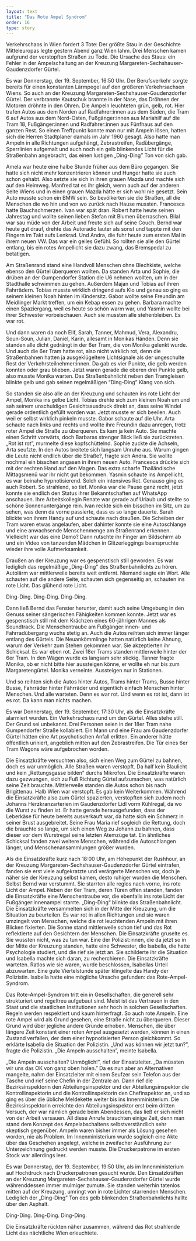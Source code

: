 ```yaml
---
layout: text
title: "Das Rote Ampel Syndrom"
order: 16
type: story
---
```


Verkehrschaos in Wien fordert 3 Tote: Der größte Stau in der Geschichte Mitteleuropas legte gestern Abend ganz Wien lahm. Drei Menschen kamen aufgrund der verstopften Straßen zu Tode. Die Ursache des Staus: ein Fehler in der Ampelschaltung an der Kreuzung Margareten-Sechshauser-Gaudenzdorfer Gürtel.

Es war Donnerstag, der 19. September, 16:50 Uhr. Der Berufsverkehr sorgte bereits für einen konstanten Lärmpegel auf den größeren Verkehrsachsen Wiens. So auch an der Kreuzung Margareten-Sechshauser-Gaudenzdorfer Gürtel. Der verbrannte Kautschuk brannte in der Nase, das Dröhnen der Motoren dröhnte in den Ohren. Die Ampeln leuchteten grün, gelb, rot. Hier trafen Autos aus dem Norden auf Radfahrer:innen aus dem Süden, die Tram 6 auf Autos aus dem Nord-Osten, Fußgänger:innen aus Mariahilf auf die Tram 18, Fußgänger:innen und Radfahrer:innen aus Fünfhaus auf den ganzen Rest. So einen Treffpunkt konnte man nur mit Ampeln lösen, hatten sich die Herren Stadtplaner damals im Jahr 1960 gesagt. Also hatte man Ampeln in alle Richtungen aufgehängt, Zebrastreifen, Radübergänge, Sperrlinien aufgemalt und auch noch ein gelb blinkendes Licht für die Straßenbahn angebracht, das einen lustigen „Ding-Ding” Ton von sich gab.

Amela war heute eine halbe Stunde früher aus dem Büro gegangen. Sie hatte sich nicht mehr konzentrieren können und Hunger hatte sie auch schon gehabt. Also setzte sie sich in ihren grauen Mazda und machte sich auf den Heimweg. Manfred tat es ihr gleich, wenn auch auf der anderen Seite Wiens und in einen grauen Mazda hätte er sich wohl nie gesetzt. Sein Auto musste schon ein BMW sein. So bevölkerten sie die Straßen, all die Menschen die wo hin und von wo zurück nach Hause mussten. Francesca hatte Bauchschmerzen. Ivan war spät dran. Robert hatte heute seinen Jahrestag und wollte seinen lieben Stefan mit Blumen überraschen. Bilal war sau müde von der Arbeit und freute sich auf seine Couch. Bernd war heute gut drauf, drehte das Autoradio lauter als sonst und tappte mit den Fingern im Takt aufs Lenkrad. Und Andra, die fuhr heute zum ersten Mal in ihrem neuen VW. Das war ein geiles Gefühl. So rollten sie alle den Gürtel entlang, bis ein rotes Ampellicht sie dazu zwang, das Bremspedal zu betätigen.

Am Straßenrand stand eine Handvoll Menschen ohne Blechkiste, welche ebenso den Gürtel überqueren wollten. Da standen Arta und Sophie, die drüben an der Gumpendorfer Station die U6 nehmen wollten, um in der Stadthalle schwimmen zu gehen. Außerdem Majan und Tobias auf ihren Fahrrädern. Tobias musste wirklich dringend aufs Klo und genau so ging es seinem kleinen Noah hinten im Kindersitz. Gabor wollte seine Freundin am Meidlinger Markt treffen, um ein Kebap essen zu gehen. Barbara machte einen Spaziergang, weil es heute so schön warm war, und Yasmin wollte bei ihrer Schwester vorbeischauen. Auch sie mussten alle stehenbleiben. Es war rot.

Und dann waren da noch Elif, Sarah, Tanner, Mahmud, Vera, Alexandru, Soun-Soun, Julian, Daniel, Karin, allesamt in Monikas Händen. Denn sie standen alle dicht gedrängt in der 6er Tram, die von Monika gelenkt wurde. Und auch die 6er Tram hatte rot, also nicht wirklich rot, denn die Straßenbahnen hatten ja ausgeklügeltere Lichtsignale als der ungeschulte Rest der Verkehrsteilnehmer:innen. Da gab es vier Punkte, die gelb werden konnten oder grau blieben. Jetzt waren gerade die oberen drei Punkte gelb, also musste Monika warten. Das Straßenbahnlicht neben den Tramgleisen blinkte gelb und gab seinen regelmäßigen “Ding-Ding” Klang von sich.

So standen sie also alle an der Kreuzung und schauten ins rote Licht der Ampel, Monika ins gelbe Licht. Tobias drehte sich zum kleinen Noah um und sah seinem unschuldigen Gesichtsausdruck direkt an, dass seine Windel gerade ordentlich gefüllt worden war. Jetzt musste er sich beeilen. Auch weil er selbst wirklich pinkeln musste. Gabor schaute auf die Uhr. Arta schaute nach links und rechts und wollte ihre Freundin dazu anregen, trotz roter Ampel die Straße zu überqueren. Es kam ja kein Auto.  Sie machte einen Schritt vorwärts, doch Barbaras strenger Blick ließ sie zurücktreten. „Rot ist rot”, murmelte diese kopfschüttelnd. Sophie zuckte die Achseln, Arta seufzte. In den Autos breitete sich langsam Unruhe aus. Warum gingen die Leute nicht endlich über die Straße?, fragte sich Andra. Sie wollte nochmal ein bisschen angasen in ihrem neuen Auto. Francesca drückte sich mit der rechten Hand auf den Magen. Das extra scharfe Thailändische Mittagsmenü war ihr nicht gut bekommen. Yasmin schaute ins Ampellicht, es war beinahe hypnotisierend. Solch ein intensives Rot. Genauso ging es auch Robert. So strahlend, so tief. Monika war die Pause ganz recht, jetzt konnte sie endlich den Status ihrer Bekanntschaften auf WhatsApp anschauen. Ihre Arbeitskollegin Renate war gerade auf Urlaub und stellte so schöne Sonnenuntergänge rein. Ivan reckte sich ein bisschen im Sitz, um zu sehen, was denn da vorne passierte, dass es so lange dauerte. Sarah blickte von ihrem Handy auf und schaute nach draußen. Die Scheiben der Tram waren etwas angelaufen, aber dahinter konnte sie eine Autoschlange und eine anwachsende Menschenmenge am Straßenrand erkennen. Vielleicht war das eine Demo? Dann rutschte ihr Finger am Bildschirm ab und ein Video von tanzenden Mädchen in Glitzerleggings beanspruchte wieder ihre volle Aufmerksamkeit.

Draußen an der Kreuzung war es gespenstisch still geworden. Es war lediglich das regelmäßige „Ding-Ding“ des Straßenbahnlichts zu hören. Autolärm war mittlerweile bereits weit entfernt. Niemand sagte ein Wort. Alle schauten auf die andere Seite, schauten sich gegenseitig an, schauten ins rote Licht. Das glühend rote Licht.

Ding-Ding. Ding-Ding. Ding-Ding. 

Dann ließ Bernd das Fenster herunter, damit auch seine Umgebung in den Genuss seiner sängerischen Fähigkeiten kommen konnte. Jetzt war es gespenstisch still mit dem Krächzen eines 60-jährigen Mannes als Soundtrack. Die Menschentraube am Fußgänger:innen- und Fahrradübergang wuchs stetig an. Auch die Autos reihten sich immer länger entlang des Gürtels. Die Neuankömmlinge hatten natürlich keine Ahnung, warum der Verkehr zum Stehen gekommen war. Sie akzeptierten ihr Schicksal. Es war eben rot. Zwei 18er Trams standen mittlerweile hinter der 6er Tram. In den Wägen wurde es langsam sehr stickig. Tanner fragte Monika, ob er nicht bitte hier aussteigen könne, er wollte eh nur bis zum Margaretengürtel. Monika verneinte. Aussteigen nur in Stationen.

Und so reihten sich die Autos hinter Autos, Trams hinter Trams, Busse hinter Busse, Fahrräder hinter Fährräder und eigentlich einfach Menschen hinter Menschen. Und alle warteten. Denn es war rot. Und wenn es rot ist, dann ist es rot. Da kann man nichts machen.

Es war Donnerstag, der 19. September, 17:30 Uhr, als die Einsatzkräfte alarmiert wurden. Ein Verkehrschaos rund um den Gürtel. Alles stehe still. Der Grund sei unbekannt. Drei Personen seien in der 18er Tram nahe Gumpendorfer Straße kollabiert. Ein Mann und eine Frau am Gaudenzdorfer Gürtel hätten eine Art psychotischen Anfall erlitten. Ein anderer hätte öffentlich uriniert, angeblich mitten auf den Zebrastreifen. Die Tür eines 6er Tram Wagons wäre aufgebrochen worden. 

Die Einsatzkräfte versuchten also, sich einen Weg zum Gürtel zu bahnen, doch es war unmöglich. Alle Straßen waren verstopft. Da half kein Blaulicht und kein „Rettungsgasse bilden” durchs Mikrofon. Die Einsatzkräfte waren dazu gezwungen, sich zu Fuß Richtung Gürtel aufzumachen, was natürlich seine Zeit brauchte. Mittlerweile standen die Autos schon bis nach Brigittenau. Halb Wien war verstopft. Es gab kein Weiterkommen. Während die Einsatzkräfte also zum Gürtel spazierten, verstopften sich zudem noch Johanns Herzkranzarterien im Gaudenzdorfer Lidl vorm Kühlregal, da wo die Wurst zu finden ist. Er hatte gerade herausgefunden, dass der Leberkäse für heute bereits ausverkauft war, da hatte sich ein Schmerz in seiner Brust ausgebreitet. Seine Frau Maria rief sogleich die Rettung, doch die brauchte so lange, um sich einen Weg zu Johann zu bahnen, dass dieser vor dem Wurstregal seine letzten Atemzüge tat. Ein ähnliches Schicksal fanden zwei weitere Menschen, während die Autoschlangen länger, und Menschenansammlungen größer wurden.

Als die Einsatzkräfte kurz nach 18:00 Uhr, am Höhepunkt der Rushhour, an der Kreuzung Margareten-Sechshauser-Gaudenzdorfer Gürtel eintrafen, fanden sie erst viele aufgekratzte und verärgerte Menschen vor, doch je näher sie der Kreuzung selbst kamen, desto ruhiger wurden die Menschen. Selbst Bernd war verstummt. Sie starrten alle reglos nach vorne, ins rote Licht der Ampel. Neben der 6er Tram, deren Türen offen standen, fanden die Einsatzkräfte eine Menschentraube vor, die ebenfalls ins rote Licht der Fußgänger:innenampel starrte. „Ding-Ding“ blinkte das Straßenbahnlicht. Die Einsatzkräfte versammelten sich in der Mitte der Kreuzung, um die Situation zu beurteilen. Es war rot in allen Richtungen und sie waren umzingelt von Menschen, welche die rot leuchtenden Ampeln mit ihren Blicken fixierten. Die Sonne stand mittlerweile schon tief und das Rot reflektierte auf den Gesichtern der Menschen. Die Einsatzkräfte gruselte es. Sie wussten nicht, was zu tun war. Eine der Polizist:innen, die da jetzt so in der Mitte der Kreuzung standen, hatte eine Schwester, die Isabella, die hatte Psychologie studiert, und die rief sie jetzt an. Sie schilderte ihr die Situation und Isabella machte sich daran, zu recherchieren. Die Einsatzkräfte warteten. Ratlos wie sie waren, wurde beschlossen, Isabellas Urteil abzuwarten. Eine gute Viertelstunde später klingelte das Handy der Polizistin. Isabella hatte eine mögliche Ursache gefunden: das Rote-Ampel-Syndrom.

Das Rote-Ampel-Syndrom tritt ein in Gesellschaften, die generell sehr strukturiert und regeltreu aufgebaut sind. Meist ist das Vertrauen in den Staat und die staatlichen Institutionen sehr hoch in solchen Gesellschaften. Regeln werden respektiert und kaum hinterfragt. So auch rote Ampeln. Eine rote Ampel wird als Grund gesehen, eine Straße nicht zu überqueren. Dieser Grund wird über jegliche andere Gründe erhoben. Menschen, die über längere Zeit konstant einer roten Ampel ausgesetzt werden, können in einen Zustand verfallen, der dem einer hypnotisierten Person gleichkommt. So erklärte Isabella die Situation der Polizistin. „Und was können wir jetzt tun?”, fragte die Polizistin. „Die Ampeln ausschalten”, meinte Isabella.

„Die Ampeln ausschalten? Unmöglich!”, rief der Einsatzleiter. „Da müssten wir uns das OK von ganz oben holen.” Da es nun aber an Alternativen mangelte, nahm der Einsatzleiter mit einem Seufzer sein Telefon aus der Tasche und rief seine Chefin in der Zentrale an. Dann rief die Bezirksinspektorin den Abteilungsinspektor und der Abteilungsinspektor die Kontrollinspektorin und die Kontrollinspektorin den Chefinspektor an, und so ging es über die übliche Meldekette weiter bis ins Innenministerium. Die Bezirksinspektorin erreichte den Abteilungsinspektor erst beim dritten Versuch, der war nämlich gerade beim Abendessen, das ließ er sich nicht von der Arbeit versauen. All diese Anrufe brauchten einige Zeit, denn man stand dem Konzept des Ampelabschaltens selbstverständlich sehr skeptisch gegenüber. Ampeln waren bisher immer als Lösung gesehen worden, nie als Problem. Im Innenministerium wurde sogleich eine Akte über das Geschehen angelegt, welche in zweifacher Ausführung zur Unterzeichnung gedruckt werden musste. Die Druckerpatrone im ersten Stock war allerdings leer. 

Es war Donnerstag, der 19. September, 19:50 Uhr, als im Innenministerium auf Hochdruck nach Druckerpatronen gesucht wurde. Den Einsatzkräften an der Kreuzung Margareten-Sechshauser-Gaudenzdorfer Gürtel wurde währenddessen immer mulmiger zumute. Sie standen weiterhin tatenlos mitten auf der Kreuzung, umringt von in rote Lichter starrenden Menschen. Lediglich der „Ding-Ding” Ton des gelb blinkenden Straßenbahnlichts hallte über den Asphalt.

Ding-Ding. Ding-Ding. Ding-Ding.

Die Einsatzkräfte rückten näher zusammen, während das Rot strahlende Licht das nächtliche Wien erleuchtete.
